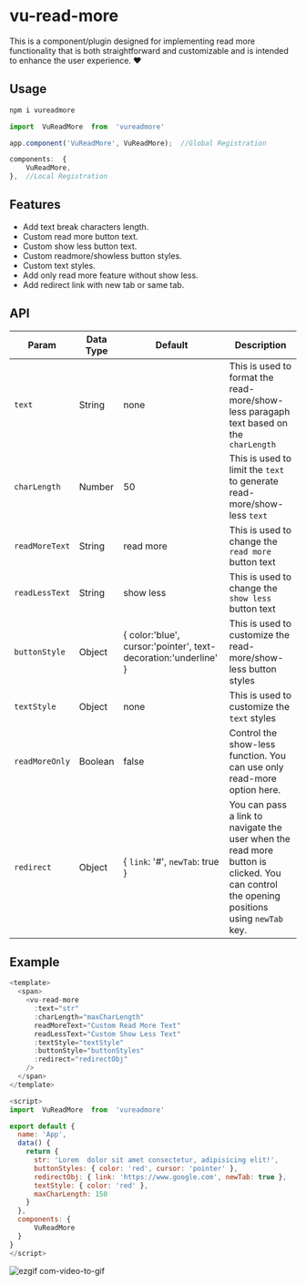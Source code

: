 
# vu-read-more

This is a component/plugin designed for implementing read more functionality that is both straightforward and customizable and is intended to enhance the user experience. ❤️

## Usage

```sh
npm i vureadmore
```
```js
import  VuReadMore  from  'vureadmore'

app.component('VuReadMore', VuReadMore);  //Global Registration

components:  {  
	VuReadMore,  
},  //Local Registration
```

## Features
* Add text break characters length.
* Custom read more button text.
* Custom show less button text.
* Custom readmore/showless button styles.
* Custom text styles.
* Add only read more feature without show less.
* Add redirect link with new tab or same tab.

## API

| Param        | Data Type | Default                                                         | Description                                                                                                                          |
|--------------|-----------|-----------------------------------------------------------------|--------------------------------------------------------------------------------------------------------------------------------------|
| `text`        | String    | none                                                            | This is used to format the read-more/show-less paragaph text based on the `charLength`                                                    |
| `charLength`   | Number    | 50                                                              | This is used to limit the `text` to generate read-more/show-less `text`                                                                      |
| `readMoreText` | String    | read more                                                       | This is used to change the `read more` button text                                                                                      |
| `readLessText` | String    | show less                                                       | This is used to change the `show less` button text                                                                                      |
| `buttonStyle`  | Object    | { color:'blue', cursor:'pointer', text-decoration:'underline' } | This is used to customize the read-more/show-less button styles                                                                        |
| `textStyle`    | Object    | none                                                            | This is used to customize the `text` styles                                                                                                      |
| `readMoreOnly` | Boolean   | false                                                           | Control the show-less function. You can use only read-more option here.                                                                 |
| `redirect`     | Object    | { `link`: '#', `newTab`: true }                                     | You can pass a link to navigate the user when the read more button is clicked. You can control the opening positions using `newTab` key. |

## Example

```js
<template>
  <span>
    <vu-read-more 
      :text="str" 
      :charLength="maxCharLength"
      readMoreText="Custom Read More Text" 
      readLessText="Custom Show Less Text" 
      :textStyle="textStyle"
      :buttonStyle="buttonStyles"
      :redirect="redirectObj"
    />
  </span>
</template>

<script>
import  VuReadMore  from  'vureadmore'

export default {
  name: 'App',
  data() {
    return {
      str: 'Lorem  dolor sit amet consectetur, adipisicing elit!',
      buttonStyles: { color: 'red', cursor: 'pointer' },
      redirectObj: { link: 'https://www.google.com', newTab: true },
      textStyle: { color: 'red' },
      maxCharLength: 150
    }
  },
  components: {
	  VuReadMore
  }
}
</script>
```

![ezgif com-video-to-gif](https://user-images.githubusercontent.com/37530779/234052783-c9c0444f-61ac-4538-8edf-a6c9e3a2592d.gif)
